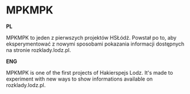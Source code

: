 # MPKMPK

**PL**

MPKMPK to jeden z pierwszych projektów HSŁódź. Powstał po to, aby eksperymentować z nowymi sposobami pokazania informacji 
dostępnych na stronie rozklady.lodz.pl.

**ENG**

MPKMPK is one of the first projects of Hakierspejs Lodz. It's made to experiment with new ways to show informations available 
on rozklady.lodz.pl.
